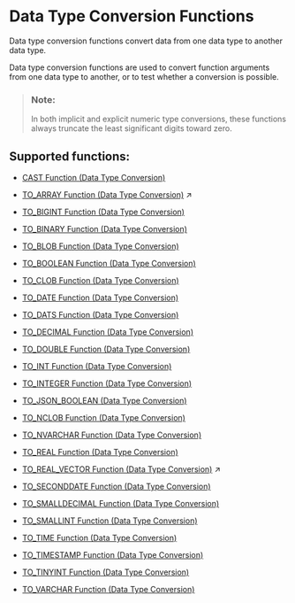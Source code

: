 <!-- loio209ddefe75191014ac249bf78ba2a1e9 -->

# Data Type Conversion Functions

Data type conversion functions convert data from one data type to another data type.



Data type conversion functions are used to convert function arguments from one data type to another, or to test whether a conversion is possible.

> ### Note:  
> In both implicit and explicit numeric type conversions, these functions always truncate the least significant digits toward zero.



## Supported functions:

-   [CAST Function \(Data Type Conversion\)](cast-function-data-type-conversion-20db6dd.md)

-   [TO_ARRAY Function (Data Type Conversion)](https://help.sap.com/viewer/c40cab369db246f1a17feea1c031ddc1/2024_3_QRC/en-US/877008aee4ad4467a1d5ae38f325671d.html "Converts a vector to an ARRAY data type.") :arrow_upper_right:

-   [TO\_BIGINT Function \(Data Type Conversion\)](to-bigint-function-data-type-conversion-20eae5e.md)

-   [TO\_BINARY Function \(Data Type Conversion\)](to-binary-function-data-type-conversion-20eb65d.md)

-   [TO\_BLOB Function \(Data Type Conversion\)](to-blob-function-data-type-conversion-20eba7c.md)

-   [TO\_BOOLEAN Function \(Data Type Conversion\)](to-boolean-function-data-type-conversion-258b535.md)

-   [TO\_CLOB Function \(Data Type Conversion\)](to-clob-function-data-type-conversion-20ebe72.md)

-   [TO\_DATE Function \(Data Type Conversion\)](to-date-function-data-type-conversion-20ec6b6.md)

-   [TO\_DATS Function \(Data Type Conversion\)](to-dats-function-data-type-conversion-20ecb35.md)

-   [TO\_DECIMAL Function \(Data Type Conversion\)](to-decimal-function-data-type-conversion-20ee237.md)

-   [TO\_DOUBLE Function \(Data Type Conversion\)](to-double-function-data-type-conversion-20ee824.md)

-   [TO\_INT Function \(Data Type Conversion\)](to-int-function-data-type-conversion-20ef08b.md)

-   [TO\_INTEGER Function \(Data Type Conversion\)](to-integer-function-data-type-conversion-20ef488.md)

-   [TO\_JSON\_BOOLEAN \(Data Type Conversion\)](to-json-boolean-data-type-conversion-8791a37.md)

-   [TO\_NCLOB Function \(Data Type Conversion\)](to-nclob-function-data-type-conversion-20ef8d6.md)

-   [TO\_NVARCHAR Function \(Data Type Conversion\)](to-nvarchar-function-data-type-conversion-20efce3.md)

-   [TO\_REAL Function \(Data Type Conversion\)](to-real-function-data-type-conversion-20f017b.md)

-   [TO_REAL_VECTOR Function (Data Type Conversion)](https://help.sap.com/viewer/c40cab369db246f1a17feea1c031ddc1/2024_3_QRC/en-US/2c10279264a04affbb018753641b01cf.html "Constructs a vector from a textual or binary representation, or from an array.") :arrow_upper_right:

-   [TO\_SECONDDATE Function \(Data Type Conversion\)](to-seconddate-function-data-type-conversion-20f057b.md)

-   [TO\_SMALLDECIMAL Function \(Data Type Conversion\)](to-smalldecimal-function-data-type-conversion-20f0d4a.md)

-   [TO\_SMALLINT Function \(Data Type Conversion\)](to-smallint-function-data-type-conversion-20f11db.md)

-   [TO\_TIME Function \(Data Type Conversion\)](to-time-function-data-type-conversion-20f1662.md)

-   [TO\_TIMESTAMP Function \(Data Type Conversion\)](to-timestamp-function-data-type-conversion-20f1a5b.md)

-   [TO\_TINYINT Function \(Data Type Conversion\)](to-tinyint-function-data-type-conversion-20f1e6a.md)

-   [TO\_VARCHAR Function \(Data Type Conversion\)](to-varchar-function-data-type-conversion-20f226a.md)


